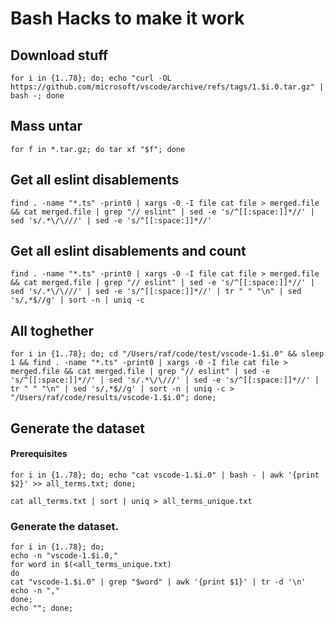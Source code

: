 # Bash Hacks to make it work 

## Download stuff

```
for i in {1..78}; do; echo "curl -OL https://github.com/microsoft/vscode/archive/refs/tags/1.$i.0.tar.gz" | bash -; done
```

## Mass untar

```
for f in *.tar.gz; do tar xf "$f"; done
```

## Get all eslint disablements

```
find . -name "*.ts" -print0 | xargs -0 -I file cat file > merged.file && cat merged.file | grep "// eslint" | sed -e 's/^[[:space:]]*//' | sed 's/.*\/\///' | sed -e 's/^[[:space:]]*//'
```

## Get all eslint disablements and count 

```
find . -name "*.ts" -print0 | xargs -0 -I file cat file > merged.file && cat merged.file | grep "// eslint" | sed -e 's/^[[:space:]]*//' | sed 's/.*\/\///' | sed -e 's/^[[:space:]]*//' | tr " " "\n" | sed 's/,*$//g' | sort -n | uniq -c
```

## All toghether

```
for i in {1..78}; do; cd "/Users/raf/code/test/vscode-1.$i.0" && sleep 1 && find . -name "*.ts" -print0 | xargs -0 -I file cat file > merged.file && cat merged.file | grep "// eslint" | sed -e 's/^[[:space:]]*//' | sed 's/.*\/\///' | sed -e 's/^[[:space:]]*//' | tr " " "\n" | sed 's/,*$//g' | sort -n | uniq -c > "/Users/raf/code/results/vscode-1.$i.0"; done;
```

## Generate the dataset

#### Prerequisites

```
for i in {1..78}; do; echo "cat vscode-1.$i.0" | bash - | awk '{print $2}' >> all_terms.txt; done;
```

```
cat all_terms.txt | sort | uniq > all_terms_unique.txt
```

### Generate the dataset.
```
for i in {1..78}; do;
echo -n "vscode-1.$i.0,"
for word in $(<all_terms_unique.txt)
do
cat "vscode-1.$i.0" | grep "$word" | awk '{print $1}' | tr -d '\n'
echo -n ","
done;
echo ""; done;
```
